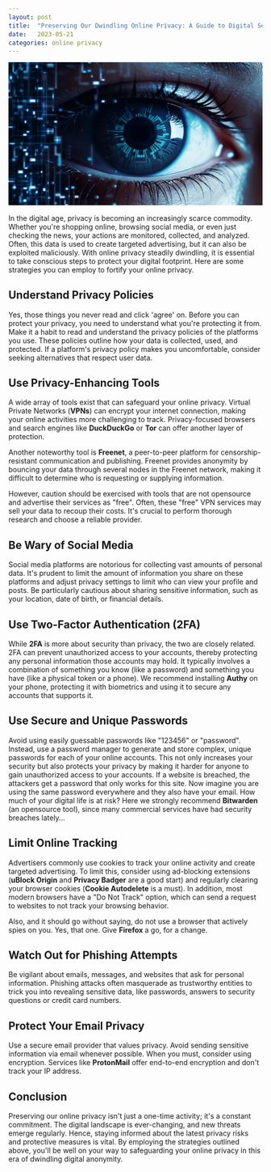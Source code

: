 ```yaml
---
layout: post
title:  "Preserving Our Dwindling Online Privacy: A Guide to Digital Self-Defense"
date:   2023-05-21
categories: online privacy
---
```


![A digital all-seeing eye](/assets/digital-eye.png)

In the digital age, privacy is becoming an increasingly scarce commodity. Whether you're shopping online, browsing social media, or even just checking the news, your actions are monitored, collected, and analyzed. Often, this data is used to create targeted advertising, but it can also be exploited maliciously. With online privacy steadily dwindling, it is essential to take conscious steps to protect your digital footprint. Here are some strategies you can employ to fortify your online privacy.

## Understand Privacy Policies

Yes, those things you never read and click 'agree' on. Before you can protect your privacy, you need to understand what you're protecting it from. Make it a habit to read and understand the privacy policies of the platforms you use. These policies outline how your data is collected, used, and protected. If a platform's privacy policy makes you uncomfortable, consider seeking alternatives that respect user data.

## Use Privacy-Enhancing Tools

A wide array of tools exist that can safeguard your online privacy. Virtual Private Networks (**VPNs**) can encrypt your internet connection, making your online activities more challenging to track. Privacy-focused browsers and search engines like **DuckDuckGo** or **Tor** can offer another layer of protection.

Another noteworthy tool is **Freenet**, a peer-to-peer platform for censorship-resistant communication and publishing. Freenet provides anonymity by bouncing your data through several nodes in the Freenet network, making it difficult to determine who is requesting or supplying information.

However, caution should be exercised with tools that are not opensource and advertise their services as "free". Often, these "free" VPN services may sell your data to recoup their costs. It's crucial to perform thorough research and choose a reliable provider.

## Be Wary of Social Media

Social media platforms are notorious for collecting vast amounts of personal data. It's prudent to limit the amount of information you share on these platforms and adjust privacy settings to limit who can view your profile and posts. Be particularly cautious about sharing sensitive information, such as your location, date of birth, or financial details.

## Use Two-Factor Authentication (2FA)

While **2FA** is more about security than privacy, the two are closely related. 2FA can prevent unauthorized access to your accounts, thereby protecting any personal information those accounts may hold. It typically involves a combination of something you know (like a password) and something you have (like a physical token or a phone). We recommend installing **Authy** on your phone, protecting it with biometrics and using it to secure any accounts that supports it.

## Use Secure and Unique Passwords

Avoid using easily guessable passwords like "123456" or "password". Instead, use a password manager to generate and store complex, unique passwords for each of your online accounts. This not only increases your security but also protects your privacy by making it harder for anyone to gain unauthorized access to your accounts. If a website is breached, the attackers get a password that only works for this site. Now imagine you are using the same password everywhere and they also have your email. How much of your digital life is at risk? Here we strongly recommend **Bitwarden** (an opensource tool), since many commercial services have had security breaches lately...

## Limit Online Tracking

Advertisers commonly use cookies to track your online activity and create targeted advertising. To limit this, consider using ad-blocking extensions (**uBlock Origin** and **Privacy Badger** are a good start) and regularly clearing your browser cookies (**Cookie Autodelete** is a must). In addition, most modern browsers have a "Do Not Track" option, which can send a request to websites to not track your browsing behavior.

Also, and it should go without saying, do not use a browser that actively spies on you. Yes, that one. Give **Firefox** a go, for a change.

## Watch Out for Phishing Attempts

Be vigilant about emails, messages, and websites that ask for personal information. Phishing attacks often masquerade as trustworthy entities to trick you into revealing sensitive data, like passwords, answers to security questions or credit card numbers.

## Protect Your Email Privacy

Use a secure email provider that values privacy. Avoid sending sensitive information via email whenever possible. When you must, consider using encryption. Services like **ProtonMail** offer end-to-end encryption and don't track your IP address.

## Conclusion

Preserving our online privacy isn't just a one-time activity; it's a constant commitment. The digital landscape is ever-changing, and new threats emerge regularly. Hence, staying informed about the latest privacy risks and protective measures is vital. By employing the strategies outlined above, you'll be well on your way to safeguarding your online privacy in this era of dwindling digital anonymity.